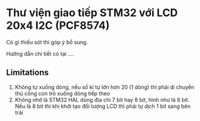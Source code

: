 # Thư viện giao tiếp STM32 với LCD 20x4 I2C (PCF8574)

Có gì thiếu sót thì góp ý bổ sung.

Hướng dẫn chi tiết có tại ....

## Limitations

1. Không tự xuống dòng, nếu số kí tự lớn hơn 20 (1 dòng) thì phải di chuyển thủ công con trỏ xuống dòng tiếp theo
2. Không nhớ là STM32 HAL dùng địa chỉ 7 bit hay 8 bit, hình như là 8 bit. Nếu là 8 bit thì khi khởi tạo đối tượng LCD thì phải tự dịch 1 bit sang bên trái
